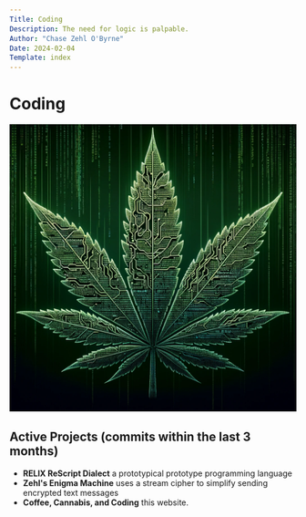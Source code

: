 ```yaml
---
Title: Coding
Description: The need for logic is palpable.
Author: "Chase Zehl O'Byrne"
Date: 2024-02-04
Template: index
---
```


# Coding
![Cannabis Circuit](/assets/leafy_circuit.webp "A Leafy Circuit")

## Active Projects (commits within the last 3 months)
 * **RELIX ReScript Dialect** a prototypical prototype programming language
 * **Zehl's Enigma Machine** uses a stream cipher to simplify sending encrypted text messages
 * **Coffee, Cannabis, and Coding** this website.

